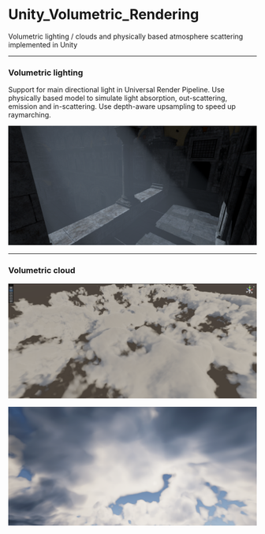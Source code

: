 # Unity_Volumetric_Rendering

Volumetric lighting / clouds and physically based atmosphere scattering implemented in Unity

---

### Volumetric lighting

Support for main directional light in Universal Render Pipeline.  Use physically based model to simulate light absorption, out-scattering, emission and in-scattering. Use depth-aware upsampling to speed up raymarching.

![](./Pictures/Volumetric_lighting.png)

---

### Volumetric cloud

<img title="" src="./Pictures/Cloud_3.png" alt="" data-align="inline">

![](./Pictures/Cloud_2.png)
